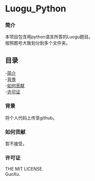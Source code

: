 # Luogu_Python

### 简介
本项目包含用python语言所答的Luogu题目。  
按照题号大致划分到多个文件夹。  

## 目录
-[简介](#简介)  
-[背景](#背景)  
-[如何贡献](#如何贡献)  
-[许可证](#许可证)

### 背景
将个人代码上传至github。

### 如何贡献
暂不接受。

### 许可证
THE MIT LICENSE.  
GuoXu.
